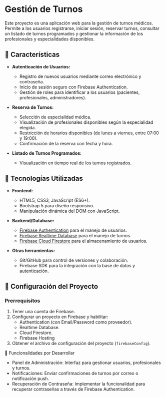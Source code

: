 # Gestión de Turnos

Este proyecto es una aplicación web para la gestión de turnos médicos. Permite a los usuarios registrarse, iniciar sesión, reservar turnos, consultar un listado de turnos programados y gestionar la información de los profesionales y especialidades disponibles.

## 📝 Características

- **Autenticación de Usuarios:**
  - Registro de nuevos usuarios mediante correo electrónico y contraseña.
  - Inicio de sesión seguro con Firebase Authentication.
  - Gestión de roles para identificar a los usuarios (pacientes, profesionales, administradores).

- **Reserva de Turnos:**
  - Selección de especialidad médica.
  - Visualización de profesionales disponibles según la especialidad elegida.
  - Restricción de horarios disponibles (de lunes a viernes, entre 07:00 y 19:00).
  - Confirmación de la reserva con fecha y hora.

- **Listado de Turnos Programados:**
  - Visualización en tiempo real de los turnos registrados.

## 🚀 Tecnologías Utilizadas

- **Frontend:**
  - HTML5, CSS3, JavaScript (ES6+).
  - Bootstrap 5 para diseño responsivo.
  - Manipulación dinámica del DOM con JavaScript.

- **Backend/Database:**
  - [Firebase Authentication](https://firebase.google.com/docs/auth) para el manejo de usuarios.
  - [Firebase Realtime Database](https://firebase.google.com/docs/database) para el manejo de turnos.
  - [Firebase Cloud Firestore](https://firebase.google.com/docs/firestore) para el almacenamiento de usuarios.

- **Otras herramientas:**
  - Git/GitHub para control de versiones y colaboración.
  - Firebase SDK para la integración con la base de datos y autenticación.

## 🔧 Configuración del Proyecto

### Prerrequisitos
1. Tener una cuenta de Firebase.
2. Configurar un proyecto en Firebase y habilitar:
   - Authentication (con Email/Password como proveedor).
   - Realtime Database.
   - Cloud Firestore.
   - Firebase Hosting
3. Obtener el archivo de configuración del proyecto (`firebaseConfig`).

📌 Funcionalidades por Desarrollar
- Panel de Administración: Interfaz para gestionar usuarios, profesionales y turnos.
- Notificaciones: Enviar confirmaciones de turnos por correo o notificación push.
- Recuperación de Contraseña: Implementar la funcionalidad para recuperar contraseñas a través de Firebase Authentication.

